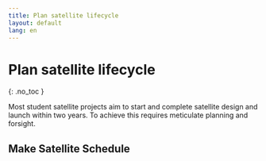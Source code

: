 ```yaml
---
title: Plan satellite lifecycle
layout: default
lang: en
---
```


# Plan satellite lifecycle
{: .no_toc }

Most student satellite projects aim to start and complete satellite design and launch within two years. To achieve this requires meticulate planning and forsight.


## Make Satellite Schedule
